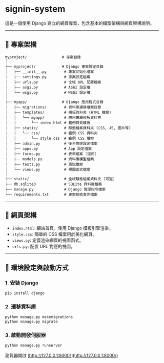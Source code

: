 # signin-system

這是一個使用 Django 建立的網頁專案，包含基本的檔案架構與網頁架構說明。

---

## 📁 專案架構
```
myproject/                # 專案目錄
│
├── myproject/            # Django 專案設定目錄
│   ├── __init__.py        # 專案初始化檔案
│   ├── settings.py        # 專案設定檔案
│   ├── urls.py            # 全域 URL 配置檔案
│   ├── asgi.py            # ASGI 設定檔
│   └── wsgi.py            # WSGI 設定檔
│
├── myapp/                # Django 應用程式目錄
│   ├── migrations/        # 資料庫遷移檔案目錄
│   ├── templates/         # 模板資料夾 (HTML 檔案)
│   │   └── myapp/         # 應用專屬模板資料夾
│   │       └── index.html # 範例首頁模板
│   ├── static/            # 靜態檔案資料夾 (CSS, JS, 圖片等)
│   │   └── css/           # 範例 CSS 資料夾
│   │       └── style.css  # 範例 CSS 檔案
│   ├── admin.py           # 後台管理設定檔案
│   ├── apps.py            # App 設定檔案
│   ├── forms.py           # 表單檔案 (選用)
│   ├── models.py          # 資料庫模型檔案
│   ├── tests.py           # 測試檔案
│   └── views.py           # 視圖函式檔案
│
├── static/                # 全域靜態檔案資料夾 (可選)
├── db.sqlite3             # SQLite 資料庫檔案
├── manage.py              # Django 管理指令檔案
└── requirements.txt       # 專案相依套件檔案
```

---

## 🌟 網頁架構
- `index.html`: 網站首頁，使用 Django 模板引擎渲染。
- `style.css`: 簡單的 CSS 檔案用於美化網頁。
- `views.py`: 定義渲染網頁的視圖函式。
- `urls.py`: 配置 URL 對應的視圖。

---

## 🚀 環境設定與啟動方式
### 1. 安裝 Django
```bash
pip install django
```

### 2. 遷移資料庫
```bash
python manage.py makemigrations
python manage.py migrate
```

### 3. 啟動開發伺服器
```bash
python manage.py runserver
```

瀏覽器開啟 [http://127.0.0.1:8000/](http://127.0.0.1:8000/)





